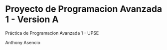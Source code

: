 # Proyecto de Programacion Avanzada 1 - Version A 
Práctica de Programacion Avanzada 1 - UPSE


Anthony Asencio